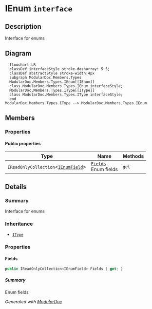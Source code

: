 # IEnum `interface`

## Description
Interface for enums

## Diagram
```mermaid
  flowchart LR
  classDef interfaceStyle stroke-dasharray: 5 5;
  classDef abstractStyle stroke-width:4px
  subgraph ModularDoc.Members.Types
  ModularDoc.Members.Types.IEnum[[IEnum]]
  class ModularDoc.Members.Types.IEnum interfaceStyle;
  ModularDoc.Members.Types.IType[[IType]]
  class ModularDoc.Members.Types.IType interfaceStyle;
  end
ModularDoc.Members.Types.IType --> ModularDoc.Members.Types.IEnum
```

## Members
### Properties
#### Public  properties
| Type | Name | Methods |
| --- | --- | --- |
| `IReadOnlyCollection`&lt;[`IEnumField`](../members/IEnumField.md)&gt; | [`Fields`](#fields)<br>Enum fields | `get` |

## Details
### Summary
Interface for enums

### Inheritance
 - [
`IType`
](./IType.md)

### Properties
#### Fields
```csharp
public IReadOnlyCollection<IEnumField> Fields { get; }
```
##### Summary
Enum fields

*Generated with* [*ModularDoc*](https://github.com/hailstorm75/ModularDoc)
